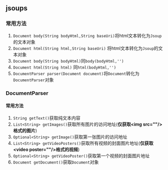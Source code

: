 ## jsoups

### 常用方法

1.	 `Document body(String bodyHtml,String baseUri)`将html文本转化为`Jsoup`的文本对象
2.  `Document html(String html,String baseUri)` 将html文本转化为`Jsoup`的文本对象
3.  `Document body(String bodyHtml)`同`body(bodyHtml,'')`
4.  `Document html(String html)` 同`html(bodyHtml,'')`
5.	 `DocumentParser parser(Document document)`将`Document`转化为`DocumentParser`对象

### DocumentParser

#### 常用方法
1.  `String getText()`获取纯文本内容
2.  `List<String> getImages()`获取所有图片的访问地址(**仅获取&lt;img src=""/&gt;格式的图片**)
3.  `Optional<String> getImage()`获取第一张图片的访问地址
4.  `List<String> getVideoPosters()`获取所有视频的封面图片地址(**仅获取&lt;video poster=""/&gt;格式的视频**)
5.  `Optional<String> getVideoPoster()`获取第一个视频的封面图片地址
6.  `Document getDocument()`获取`Document`对象